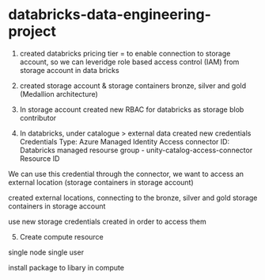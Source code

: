 # databricks-data-engineering-project
1. created databricks
pricing tier = to enable connection to storage account, so we can leveridge role based access control (IAM) from storage account in data bricks

2. created storage account & storage containers bronze, silver and gold (Medallion architecture)

3. In storage account created new RBAC for databricks as storage blob contributor

4. In databricks, under catalogue > external data created new credentials
  Credentials Type: Azure Managed Identity
  Access connector ID: Databricks managed resourse group - unity-catalog-access-connector Resource ID

We can use this credential through the connector, we want to access an external location (storage containers in storage account)

created external locations, connecting to the bronze, silver and gold storage containers in storage account

use new storage credentials created in order to access them

5. Create compute resource

single node
single user

install package to libary in compute

